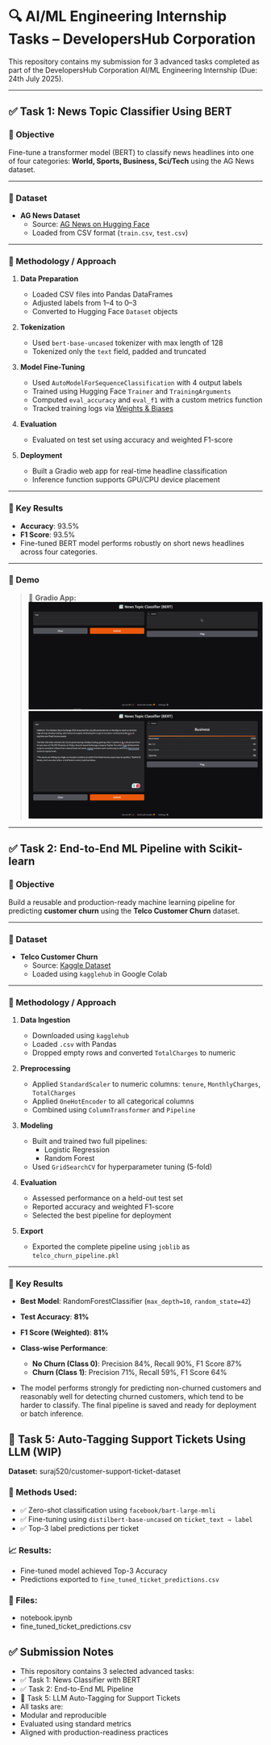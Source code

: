 # 🔍 AI/ML Engineering Internship Tasks – DevelopersHub Corporation

This repository contains my submission for 3 advanced tasks completed as part of the DevelopersHub Corporation AI/ML Engineering Internship (Due: 24th July 2025).

---

## ✅ Task 1: News Topic Classifier Using BERT

### 🔹 Objective

Fine-tune a transformer model (BERT) to classify news headlines into one of four categories: **World, Sports, Business, Sci/Tech** using the AG News dataset.

---

### 🔹 Dataset

- **AG News Dataset**  
  - Source: [AG News on Hugging Face](https://huggingface.co/datasets/ag_news)  
  - Loaded from CSV format (`train.csv`, `test.csv`)

---

### 🔹 Methodology / Approach

1. **Data Preparation**
   - Loaded CSV files into Pandas DataFrames
   - Adjusted labels from 1–4 to 0–3
   - Converted to Hugging Face `Dataset` objects

2. **Tokenization**
   - Used `bert-base-uncased` tokenizer with max length of 128
   - Tokenized only the `text` field, padded and truncated

3. **Model Fine-Tuning**
   - Used `AutoModelForSequenceClassification` with 4 output labels
   - Trained using Hugging Face `Trainer` and `TrainingArguments`
   - Computed `eval_accuracy` and `eval_f1` with a custom metrics function
   - Tracked training logs via [Weights & Biases](https://wandb.ai)

4. **Evaluation**
   - Evaluated on test set using accuracy and weighted F1-score

5. **Deployment**
   - Built a Gradio web app for real-time headline classification
   - Inference function supports GPU/CPU device placement

---

### 🔹 Key Results

- **Accuracy**: 93.5%  
- **F1 Score**: 93.5%  
- Fine-tuned BERT model performs robustly on short news headlines across four categories.

---

### 🔹 Demo

> 🧠 **Gradio App:**  
![alt text](<task 1 a.png>)  
![alt text](<task 1 b.png>)

---

## ✅ Task 2: End-to-End ML Pipeline with Scikit-learn

### 🔹 Objective

Build a reusable and production-ready machine learning pipeline for predicting **customer churn** using the **Telco Customer Churn** dataset.

---

### 🔹 Dataset

- **Telco Customer Churn**  
  - Source: [Kaggle Dataset](https://www.kaggle.com/datasets/blastchar/telco-customer-churn)  
  - Loaded using `kagglehub` in Google Colab

---

### 🔹 Methodology / Approach

1. **Data Ingestion**
   - Downloaded using `kagglehub`
   - Loaded `.csv` with Pandas
   - Dropped empty rows and converted `TotalCharges` to numeric

2. **Preprocessing**
   - Applied `StandardScaler` to numeric columns: `tenure`, `MonthlyCharges`, `TotalCharges`
   - Applied `OneHotEncoder` to all categorical columns
   - Combined using `ColumnTransformer` and `Pipeline`

3. **Modeling**
   - Built and trained two full pipelines:
     - Logistic Regression
     - Random Forest
   - Used `GridSearchCV` for hyperparameter tuning (5-fold)

4. **Evaluation**
   - Assessed performance on a held-out test set
   - Reported accuracy and weighted F1-score
   - Selected the best pipeline for deployment

5. **Export**
   - Exported the complete pipeline using `joblib` as `telco_churn_pipeline.pkl`

---

### 🔹 Key Results

- **Best Model**: RandomForestClassifier (`max_depth=10`, `random_state=42`)
- **Test Accuracy**: **81%**
- **F1 Score (Weighted)**: **81%**
- **Class-wise Performance**:
  - **No Churn (Class 0)**: Precision 84%, Recall 90%, F1 Score 87%
  - **Churn (Class 1)**: Precision 71%, Recall 59%, F1 Score 64%

- The model performs strongly for predicting non-churned customers and reasonably well for detecting churned customers, which tend to be harder to classify. The final pipeline is saved and ready for deployment or batch inference.



## 🚧 Task 5: Auto-Tagging Support Tickets Using LLM (WIP)


**Dataset:** suraj520/customer-support-ticket-dataset

### 🔧 Methods Used:
- ✅ Zero-shot classification using `facebook/bart-large-mnli`
- ✅ Fine-tuning using `distilbert-base-uncased` on `ticket_text → label`
- ✅ Top-3 label predictions per ticket

### 📈 Results:
- Fine-tuned model achieved  Top-3 Accuracy
- Predictions exported to `fine_tuned_ticket_predictions.csv`

### 📁 Files:
- notebook.ipynb
- fine_tuned_ticket_predictions.csv


## ✅ Submission Notes

- This repository contains 3 selected advanced tasks:
- ✅ Task 1: News Classifier with BERT
- ✅ Task 2: End-to-End ML Pipeline
- 🚧 Task 5: LLM Auto-Tagging for Support Tickets
- All tasks are:
- Modular and reproducible
- Evaluated using standard metrics
- Aligned with production-readiness practices


